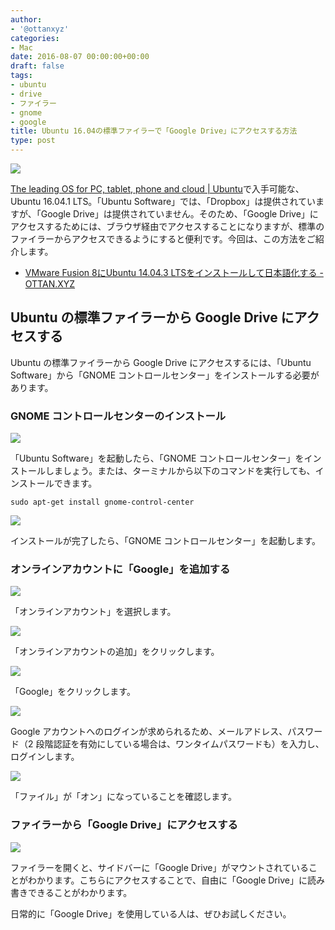 ```yaml
---
author:
- '@ottanxyz'
categories:
- Mac
date: 2016-08-07 00:00:00+00:00
draft: false
tags:
- ubuntu
- drive
- ファイラー
- gnome
- google
title: Ubuntu 16.04の標準ファイラーで「Google Drive」にアクセスする方法
type: post
---
```


![](160807-57a6b2bba503d.jpg)

[The leading OS for PC, tablet, phone and cloud | Ubuntu](http://www.ubuntu.com/)で入手可能な、Ubuntu 16.04.1 LTS。「Ubuntu Software」では、「Dropbox」は提供されていますが、「Google Drive」は提供されていません。そのため、「Google Drive」にアクセスするためには、ブラウザ経由でアクセスすることになりますが、標準のファイラーからアクセスできるようにすると便利です。今回は、この方法をご紹介します。

* [VMware Fusion 8にUbuntu 14.04.3 LTSをインストールして日本語化する - OTTAN.XYZ](/posts/2016/02/vmware-fusion-8-ubuntu-iso-6836/)

## Ubuntu の標準ファイラーから Google Drive にアクセスする

Ubuntu の標準ファイラーから Google Drive にアクセスするには、「Ubuntu Software」から「GNOME コントロールセンター」をインストールする必要があります。

### GNOME コントロールセンターのインストール

![](160807-57a6b2c4274ef.png)

「Ubuntu Software」を起動したら、「GNOME コントロールセンター」をインストールしましょう。または、ターミナルから以下のコマンドを実行しても、インストールできます。

    sudo apt-get install gnome-control-center

![](160807-57a6b2c9ea268.png)

インストールが完了したら、「GNOME コントロールセンター」を起動します。

### オンラインアカウントに「Google」を追加する

![](160807-57a6b2cfb5ec3.png)

「オンラインアカウント」を選択します。

![](160807-57a6b2d52cbb5.png)

「オンラインアカウントの追加」をクリックします。

![](160807-57a6b2da7c953.png)

「Google」をクリックします。

![](160807-57a6b2df7601b.png)

Google アカウントへのログインが求められるため、メールアドレス、パスワード（2 段階認証を有効にしている場合は、ワンタイムパスワードも）を入力し、ログインします。

![](160807-57a6b2e4ac391.png)

「ファイル」が「オン」になっていることを確認します。

### ファイラーから「Google Drive」にアクセスする

![](160807-57a6b2e9516a6.png)

ファイラーを開くと、サイドバーに「Google Drive」がマウントされていることがわかります。こちらにアクセスすることで、自由に「Google Drive」に読み書きできることがわかります。

日常的に「Google Drive」を使用している人は、ぜひお試しください。